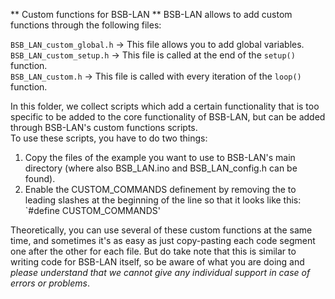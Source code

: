 ** Custom functions for BSB-LAN **
BSB-LAN allows to add custom functions through the following files:

`BSB_LAN_custom_global.h` -> This file allows you to add global variables.  
`BSB_LAN_custom_setup.h` -> This file is called at the end of the `setup()` function.  
`BSB_LAN_custom.h` -> This file is called with every iteration of the `loop()` function.  
  
In this folder, we collect scripts which add a certain functionality that is too specific to be added to the core functionality of BSB-LAN, but can be added through BSB-LAN's custom functions scripts.  
To use these scripts, you have to do two things:  
1. Copy the files of the example you want to use to BSB-LAN's main directory (where also BSB_LAN.ino and BSB_LAN_config.h can be found).
2. Enable the CUSTOM_COMMANDS definement by removing the to leading slashes at the beginning of the line so that it looks like this:  
`#define CUSTOM_COMMANDS'

Theoretically, you can use several of these custom functions at the same time, and sometimes it's as easy as just copy-pasting each code segment one after the other for each file. But do take note that this is similar to writing code for BSB-LAN itself, so be aware of what you are doing and *please understand that we cannot give any individual support in case of errors or problems*.